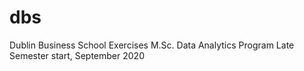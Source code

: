 # dbs
Dublin Business School Exercises
M.Sc. Data Analytics Program 
Late Semester start, September 2020
